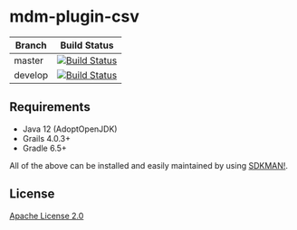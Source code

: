 # mdm-plugin-csv

| Branch | Build Status |
| ------ | ------------ |
| master | [![Build Status](https://jenkins.cs.ox.ac.uk/buildStatus/icon?job=Mauro+Data+Mapper+Plugins%2Fmdm-plugin-NAME_OF_PLUGIN%2Fmaster)](https://jenkins.cs.ox.ac.uk/blue/organizations/jenkins/Mauro%20Data%20Mapper%20Plugins%2Fmdm-plugin-NAME_OF_PLUGIN/branches) |
| develop | [![Build Status](https://jenkins.cs.ox.ac.uk/buildStatus/icon?job=Mauro+Data+Mapper+Plugins%2Fmdm-plugin-NAME_OF_PLUGIN%2Fdevelop)](https://jenkins.cs.ox.ac.uk/blue/organizations/jenkins/Mauro%20Data%20Mapper%20Plugins%2Fmdm-plugin-NAME_OF_PLUGIN/branches) |

## Requirements

* Java 12 (AdoptOpenJDK)
* Grails 4.0.3+
* Gradle 6.5+

All of the above can be installed and easily maintained by using [SDKMAN!](https://sdkman.io/install).

## License

[Apache License 2.0](LICENSE)
